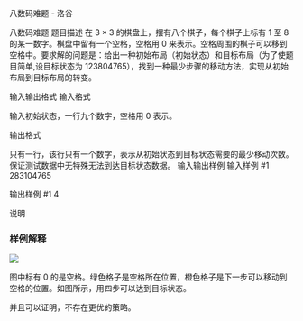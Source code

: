 



八数码难题 - 洛谷














八数码难题
题目描述
在 $3\times 3$ 的棋盘上，摆有八个棋子，每个棋子上标有 $1$ 至 $8$ 的某一数字。棋盘中留有一个空格，空格用 $0$ 来表示。空格周围的棋子可以移到空格中。要求解的问题是：给出一种初始布局（初始状态）和目标布局（为了使题目简单,设目标状态为 $123804765$），找到一种最少步骤的移动方法，实现从初始布局到目标布局的转变。

输入输出格式
输入格式

输入初始状态，一行九个数字，空格用 $0$ 表示。

输出格式

只有一行，该行只有一个数字，表示从初始状态到目标状态需要的最少移动次数。保证测试数据中无特殊无法到达目标状态数据。
输入输出样例
输入样例 #1
283104765

输出样例 #1
4

说明
### 样例解释

![](https://cdn.luogu.com.cn/upload/image_hosting/7rhxbnup.png)

图中标有 $0$ 的是空格。绿色格子是空格所在位置，橙色格子是下一步可以移动到空格的位置。如图所示，用四步可以达到目标状态。

并且可以证明，不存在更优的策略。






